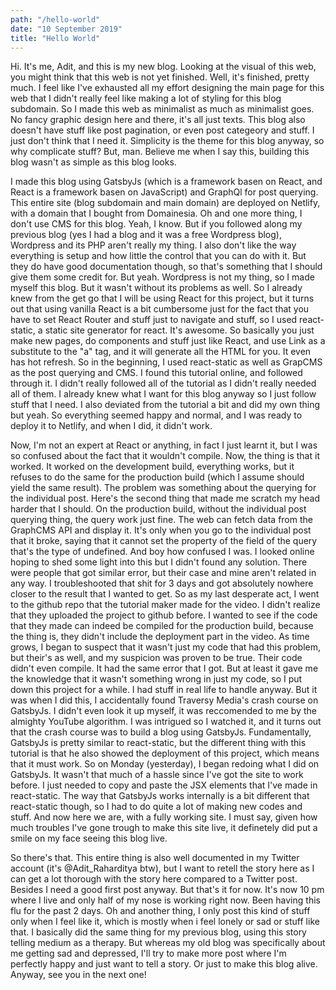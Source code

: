 ```yaml
---
path: "/hello-world"
date: "10 September 2019"
title: "Hello World"
---
```


Hi. It's me, Adit, and this is my new blog. Looking at the visual of this web, you might think that this web is not yet finished. Well, it's finished, pretty much. I feel like I've exhausted all my effort designing the main page for this web that I didn't really feel like making a lot of styling for this blog subdomain. So I made this web as minimalist as much as minimalist goes. No fancy graphic design here and there, it's all just texts. This blog also doesn't have stuff like post pagination, or even post categeory and stuff. I just don't think that I need it. Simplicity is the theme for this blog anyway, so why complicate stuff? But, man. Believe me when I say this, building this blog wasn't as simple as this blog looks.

I made this blog using GatsbyJs (which is a framework basen on React, and React is a framework basen on JavaScript) and GraphQl for post querying. This entire site (blog subdomain and main domain) are deployed on Netlify, with a domain that I bought from Domainesia. Oh and one more thing, I don't use CMS for this blog. Yeah, I know. But if you followed along my previous blog (yes I had a blog and it was a free Wordpress blog), Wordpress and its PHP aren't really my thing. I also don't like the way everything is setup and how little the control that you can do with it. But they do have good documentation though, so that's something that I should give them some credit for. But yeah. Wordpress is not my thing, so I made myself this blog. But it wasn't without its problems as well. So I already knew from the get go that I will be using React for this project, but it turns out that using vanilla React is a bit cumbersome just for the fact that you have to set React Router and stuff just to navigate and stuff, so I used react-static, a static site generator for react. It's awesome. So basically you just make new pages, do components and stuff just like React, and use Link as a substitute to the "a" tag, and it will generate all the HTML for you. It even has hot refresh. So in the beginning, I used react-static as well as GrapCMS as the post querying and CMS. I found this tutorial online, and followed through it. I didn't really followed all of the tutorial as I didn't really needed all of them. I already knew what I want for this blog anyway so I just follow stuff that I need. I also deviated from the tutorial a bit and did my own thing but yeah. So everything seemed happy and normal, and I was ready to deploy it to Netlify, and when I did, it didn't work.

Now, I'm not an expert at React or anything, in fact I just learnt it, but I was so confused about the fact that it wouldn't compile. Now, the thing is that it worked. It worked on the development build, everything works, but it refuses to do the same for the production build (which I assume should yield the same result). The problem was something about the querying for the individual post. Here's the second thing that made me scratch my head harder that I should. On the production build, without the individual post querying thing, the query work just fine. The web can fetch data from the GraphCMS API and display it. It's only when you go to the individual post that it broke, saying that it cannot set the property of the field of the query that's the type of undefined. And boy how confused I was. I looked online hoping to shed some light into this but I didn't found any solution. There were people that got similar error, but their case and mine aren't related in any way. I troubleshooted that shit for 3 days and got absolutely nowhere closer to the result that I wanted to get. So as my last desperate act, I went to the github repo that the tutorial maker made for the video. I didn't realize that they uploaded the project to github before. I wanted to see if the code that they made can indeed be compiled for the production build, because the thing is, they didn't include the deployment part in the video. As time grows, I began to suspect that it wasn't just my code that had this problem, but their's as well, and my suspicion was proven to be true. Their code didn't even compile. It had the same error that I got. But at least it gave me the knowledge that it wasn't something wrong in just my code, so I put down this project for a while. I had stuff in real life to handle anyway. But it was when I did this, I accidentally found Traversy Media's crash course on GatsbyJs. I didn't even look it up myself, it was reccomended to me by the almighty YouTube algorithm. I was intrigued so I watched it, and it turns out that the crash course was to build a blog using GatsbyJs. Fundamentally, GatsbyJs is pretty similar to react-static, but the different thing with this tutorial is that he also showed the deployment of this project, which means that it must work. So on Monday (yesterday), I began redoing what I did on GatsbyJs. It wasn't that much of a hassle since I've got the site to work before. I just needed to copy and paste the JSX elements that I've made in react-static. The way that GatsbyJs works internally is a bit different that react-static though, so I had to do quite a lot of making new codes and stuff. And now here we are, with a fully working site. I must say, given how much troubles I've gone trough to make this site live, it definetely did put a smile on my face seeing this blog live.

So there's that. This entire thing is also well documented in my Twitter account (it's @Adit_Raharditya btw), but I want to retell the story here as I can get a lot thorough with the story here compared to a Twitter post. Besides I need a good first post anyway. But that's it for now. It's now 10 pm where I live and only half of my nose is working right now. Been having this flu for the past 2 days. Oh and another thing, I only post this kind of stuff only when I feel like it, which is mostly when i feel lonely or sad or stuff like that. I basically did the same thing for my previous blog, using this story telling medium as a therapy. But whereas my old blog was specifically about me getting sad and depressed, I'll try to make more post where I'm perfectly happy and just want to tell a story. Or just to make this blog alive. Anyway, see you in the next one!
